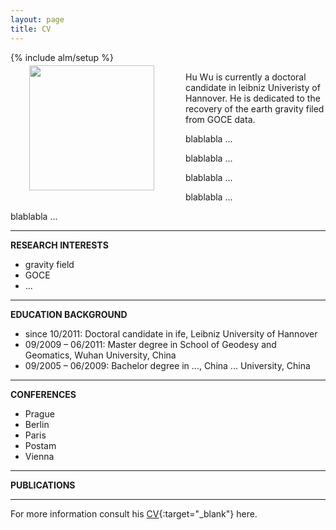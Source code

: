 ```yaml
---
layout: page
title: CV
---
```


{% include alm/setup %}
<script language="javascript">
$($("#cv").children()[0]).css('color', '#EC6197');
</script>

<div name="photo" style="position:relative;float:left;margin:-10px 50px 30px 30px;" width="200px" height="200px">
<img src="http://wuhu-ife.github.io/homepage/imgs/portray.jpg" height="200px" >
</div>

Hu Wu is currently a doctoral candidate in leibniz Univeristy of Hannover. He is dedicated to the recovery of the earth gravity filed from GOCE data. 

blablabla ...

blablabla ...

blablabla ...

blablabla ...

blablabla ...

---

**RESEARCH INTERESTS**

+ gravity field
+ GOCE 
+ ...

---

**EDUCATION BACKGROUND**

+ since 10/2011: Doctoral candidate in ife, Leibniz University of Hannover 
+ 09/2009 – 06/2011: Master degree in School of Geodesy and Geomatics, Wuhan University, China
+ 09/2005 – 06/2009: Bachelor degree in ..., China ... University, China


---

**CONFERENCES**

+ Prague
+ Berlin
+ Paris
+ Postam
+ Vienna

--- 

**PUBLICATIONS**

---

For more information consult his [CV](http://wuhu-ife.github.io/homepage/documents/CV-example.pdf){:target="_blank"} here.

